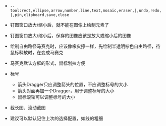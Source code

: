 
- `--tool:rect,ellipse,arrow,number,line,text,mosaic,eraser,|,undo,redo,|,pin,clipboard,save,close`
- 钉图窗口放大/缩小后，就不能在图像上绘制元素了
- 钉图窗口放大/缩小后，保存的图像应该是放大或缩小后的图像
- 绘制自由路径马赛克时，应该像橡皮擦一样，先绘制半透明棕色自由路径，待鼠标释放时，在变成马赛克

- 马赛克默认方框的形式，鼠标划拉方便
- 标号
	- 箭头Dragger只应调整箭头的位置，不应调整标号的大小
	- 箭头对面再加一个Dragger，用于调整标号的大小
	- 鼠标滚轮可以调整标号的大小
- 截长图、滚动截图
- 建议可以默认记住上次的选择配置，如线的粗细